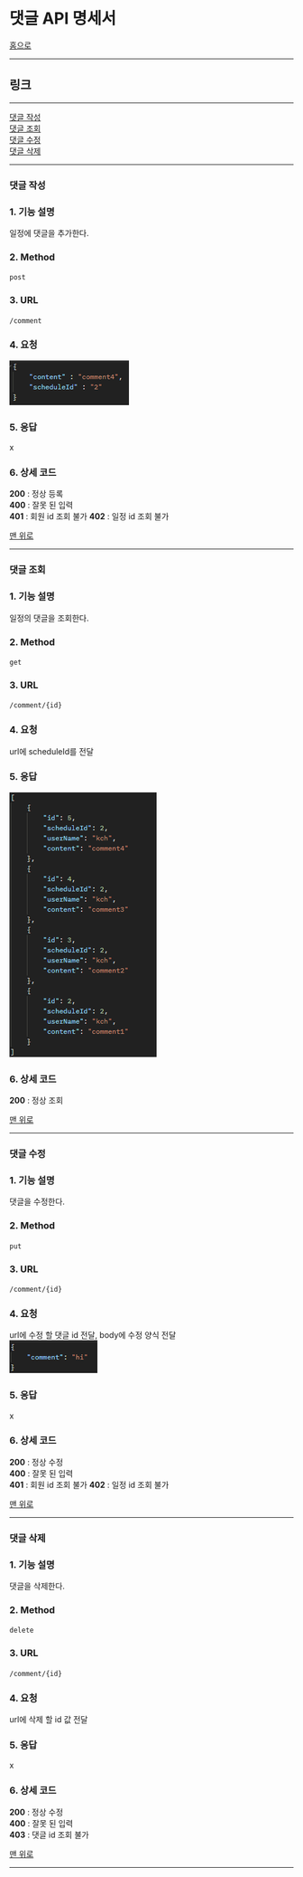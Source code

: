 <a id="top"></a>
# 댓글 API 명세서
[홈으로](../README.md)

---
## 링크<br>

---
[댓글 작성](#댓글-작성)<br>
[댓글 조회](#댓글-조회)<br>
[댓글 수정](#댓글-수정)<br>
[댓글 삭제](#댓글-삭제)<br>

---

### 댓글 작성

### 1. 기능 설명
일정에 댓글을 추가한다.
### 2. Method
`post`
### 3. URL
`/comment`
### 4. 요청
![img.png](images/comment/add.png)
### 5. 응답
x
### 6. 상세 코드
**200** : 정상 등록<br>
**400** : 잘못 된 입력<br>
**401** : 회원 id 조회 불가
**402** : 일정 id 조회 불가

[맨 위로](#top)

---

### 댓글 조회

### 1. 기능 설명
일정의 댓글을 조회한다.
### 2. Method
`get`
### 3. URL
`/comment/{id}`
### 4. 요청
url에 scheduleId를 전달
### 5. 응답
![img.png](images/comment/get.png)
### 6. 상세 코드
**200** : 정상 조회<br>

[맨 위로](#top)

---

### 댓글 수정

### 1. 기능 설명
댓글을 수정한다.
### 2. Method
`put`
### 3. URL
`/comment/{id}`
### 4. 요청
url에 수정 할 댓글 id 전달, body에 수정 양식 전달<br>
![img.png](images/comment/edit.png)
### 5. 응답
x
### 6. 상세 코드
**200** : 정상 수정<br>
**400** : 잘못 된 입력<br>
**401** : 회원 id 조회 불가
**402** : 일정 id 조회 불가

[맨 위로](#top)

---

### 댓글 삭제

### 1. 기능 설명
댓글을 삭제한다.
### 2. Method
`delete`
### 3. URL
`/comment/{id}`
### 4. 요청
url에 삭제 할 id 값 전달
### 5. 응답
x
### 6. 상세 코드
**200** : 정상 수정<br>
**400** : 잘못 된 입력<br>
**403** : 댓글 id 조회 불가

[맨 위로](#top)

---